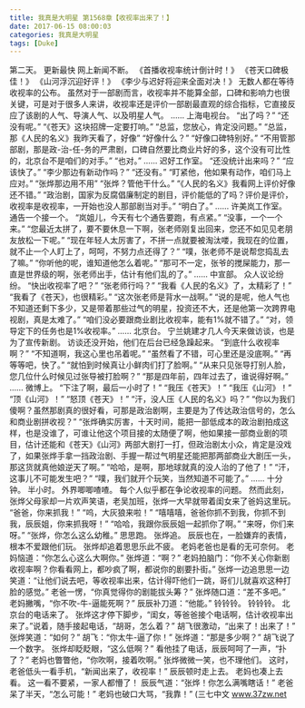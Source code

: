 ```yaml
---
title: 我真是大明星 第1568章【收视率出来了！】
date: 2017-06-15 08:00:03
categories: 我真是大明星
tags: [Duke]
---
```


第二天。 更新最快
网上新闻不断。
《首播收视率统计倒计时！》
《苍天口碑极佳！》
《山河浮沉迎好评！》
《李少与迟好将迎来全面对决！》
无数人都在等待收视率的公布。
虽然对于一部剧而言，收视率并不能算全部，口碑和影响力也很关键，可是对于很多人来讲，收视率还是评价一部剧最直观的综合指标，它直接反应了该剧的人气、导演人气、以及明星人气。
……
上海电视台。
“出了吗？”
“还没有呢。”
“《苍天》这块招牌一定要打响。”
“总监，您放心，肯定没问题。”
“总监，那《人民的名义》我昨天看了，好像”
“好像什么？”
“好像口碑特别好。”
“不用管那部剧，那是政-治-任-务的严肃剧，口碑自然要比商业片好的多，这个没有可比性的，北京台不是咱们的对手。”
“也对。”
……
迟好工作室。
“还没统计出来吗？”
“应该快了。”
“李少那边有新动作吗？”
“还没有。”
“盯紧他，他如果有动作，咱们马上应对。”
“张烨那边用不用”
“张烨？管他干什么。”
“《人民的名义》我看网上评价好像还不错。”
“政治剧，国家为反腐倡廉制定的剧目，评价能低的了吗？评价是评价，收视率是收视率，一开始也没人那部剧当对手。”
“明白了。”
……
许美岚工作室。
通告一个接一个。
“岚姐儿，今天有七个通告要跑，有点紧。”
“没事，一个一个来。”
“您最近太拼了，要不要休息一下啊，张老师刚复出回来，您还不如见见老朋友放松一下呢。”
“现在年轻人太厉害了，不拼一点就要被淘汰喽，我现在的位置，就不止一个人盯上了，呵呵，不努力点还得了？”
“噗，张老师不是说帮您捣乱去了嘛。”
“你听他的呢，谁知道他怎么着呢。”
“那可不一定，张爷的搅屎能力，那一直是世界级的啊，张老师出手，估计有他们乱的了。”
……
中宣部。
众人议论纷纷。
“快出收视率了吧？”
“张老师行吗？”
“我看《人民的名义》了，太精彩了！”
“我看了《苍天》，也很精彩。”
“这次张老师是背水一战啊。”
“说的是呢，他人气也不知道还剩下多少，又是带着那些过气的明星，投资还不大，还是他第一次跨界电视剧，真是太难了。”
“咱们没必要跟商业剧比收视率，能有1%就不错了。”
“对，领导定下的任务也是1%收视率。”
……
北京台。
宁兰姚建才几人今天来做访谈，也是为了宣传新剧。
访谈还没开始，他们在后台已经急躁起来。
“到底什么收视率啊？”
“不知道啊，我这心里也吊着呢。”
“虽然看了不错，可心里还是没底啊。”
“再等等吧，快了。”
“就怕到时候真让小鲜肉们打了脸啊。”
“从来只见张导打别人脸，您几位什么时候见过张导被打脸啊？”
“那是四年前，四年过去了，谁说得好啊。”
……
微博上。
“下注了啊，最后一小时了！”
“我压《苍天》！”
“我压《山河》！”
“顶《山河》！”
“怒顶《苍天》！”
“汗，没人压《人民的名义》吗？”
“你以为我们傻啊？虽然那剧真的很好看，可那是政治剧啊，主要是为了传达政治信号的，怎么和商业剧拼收视？”
“张烨确实厉害，十天时间，能把一部低成本的政治剧拍成这样，也是没谁了，可谁让他这个项目接的太随便了啊，他如果接一部商业剧的项目，估计还能和《苍天》《山河》两部大剧打一打，但政治剧太小众，肯定是没戏了，如果张烨手拿一挡政治剧、手握一帮过气明星还能把那两部商业大剧压一头，那这货就真他娘逆天了啊。”
“哈哈，是啊，那地球就真的没人治的了他了！”
“汗，这事儿不可能发生吧？”
“噗，我们就开个玩笑，当然知道不可能了。”
……
十分钟。
半小时。
外界唧唧喳喳。
每个人似乎都在争论收视率的问题。
然而此刻，张烨父母家却一片欢声笑语，老吴加班，张烨一大早就带着闺女来了爸妈这里玩。
“爸爸，你来抓我！”
“呜，大灰狼来啦！”
“嘻嘻嘻，爸爸你抓不到我，你抓不到我，辰辰姐，你来抓我呀！”
“哈哈，我跟你辰辰姐一起抓你了啊。”
“来呀，你们来呀。”
“张烨，你怎么这么幼稚。”
思思跑。
张烨追。
辰辰也在，一脸嫌弃的表情，根本不爱跟他们玩。
张烨却追着思思乐此不疲。
老妈老爸也是看的无可奈何。
老妈恼道：“你怎么心这么大啊你。”
张烨道：“啊？”
老妈拍脑门：“你不关心你新剧收视率啊？你看看网上，都吵疯了啊，都说你的剧要扑街。”
张烨一边追思思一边笑道：“让他们说去吧，等收视率出来，估计得吓他们一跳，哥们儿就喜欢这种打脸的感觉。”
老爸一愣，“你真觉得你的剧能拔头筹？”
张烨随口道：“差不多吧。”
老妈撇嘴，“你不吹-牛-逼能死啊？”
辰辰补刀道：“他能。”
铃铃铃。
铃铃铃。
北京台的电话来了。
张烨这才停下脚步，“闺女，等爸爸接个电话啊，估计收视率出来了。”说着，随手接起电话，“胡哥，怎么着？”
胡飞很激动，“出来了！出来了！”
张烨笑道：“如何？”
胡飞：“你太牛-逼了你！”
张烨道：“那是多少啊？”
胡飞说了一个数字。
张烨却眨眨眼，“这么低啊？”
看他挂了电话，辰辰呵呵了一声，“扑了？”
老妈也瞥瞥他，“你吹啊，接着吹啊。”
张烨微微一笑，也不理他们。
这时，老爸低头一看手机，“新闻出来了，收视率！”
辰辰顿时走上去。
老妈也凑上去看。
这一看不要紧，一家人都懵了！
辰辰气道：“张烨！你怎么满嘴瞎话！”
老爸呆了半天，“怎么可能！”
老妈也破口大骂，“我靠！”
(三七中文 www.37zw.net